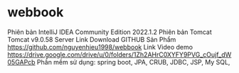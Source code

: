 # webbook
Phiên bản IntelliJ IDEA Community Edition 2022.1.2
Phiên bản Tomcat
Tomcat v9.0.58 Server
Link Download GITHUB Sản Phẩm 
https://github.com/nguyenhieu1998/webbook
Link Video demo
https://drive.google.com/drive/u/0/folders/1Zh2AHrC0XYFY9PVG_cOujf_dW05GAPcb
Phần mềm sử dụng: spring boot, JPA, CRUB, JDBC, JSP, My SQL, 
